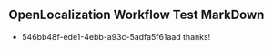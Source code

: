 ## OpenLocalization Workflow Test MarkDown
* 546bb48f-ede1-4ebb-a93c-5adfa5f61aad thanks!

<!--HONumber=Sep16_HO1-->


